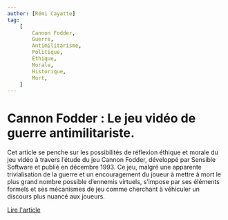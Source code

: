 ```yaml
---
author: [Rémi Cayatte]
tag:
    [
        Cannon Fodder,
        Guerre,
        Antimilitarisme,
        Politique,
        Éthique,
        Morale,
        Historique,
        Mort,
    ]
---
```


# Cannon Fodder : Le jeu vidéo de guerre antimilitariste.

Cet article se penche sur les possibilités de réflexion éthique et morale du jeu vidéo à travers l’étude du jeu Cannon Fodder, développé par Sensible Software et publié en décembre 1993. Ce jeu, malgré une apparente trivialisation de la guerre et un encouragement du joueur à mettre à mort le plus grand nombre possible d’ennemis virtuels, s’impose par ses éléments formels et ses mécanismes de jeu comme cherchant à véhiculer un discours plus nuancé aux joueurs.

[Lire l'article](https://www.implications-philosophiques.org/cannon-fodder-le-jeu-video-de-guerre-antimilitariste/)
